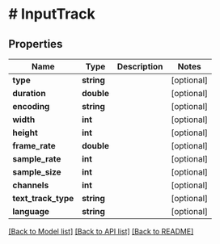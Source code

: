 # # InputTrack

## Properties

Name | Type | Description | Notes
------------ | ------------- | ------------- | -------------
**type** | **string** |  | [optional] 
**duration** | **double** |  | [optional] 
**encoding** | **string** |  | [optional] 
**width** | **int** |  | [optional] 
**height** | **int** |  | [optional] 
**frame_rate** | **double** |  | [optional] 
**sample_rate** | **int** |  | [optional] 
**sample_size** | **int** |  | [optional] 
**channels** | **int** |  | [optional] 
**text_track_type** | **string** |  | [optional] 
**language** | **string** |  | [optional] 

[[Back to Model list]](../../README.md#documentation-for-models) [[Back to API list]](../../README.md#documentation-for-api-endpoints) [[Back to README]](../../README.md)


